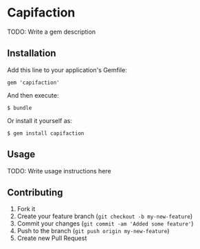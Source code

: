 # Capifaction

TODO: Write a gem description

## Installation

Add this line to your application's Gemfile:

    gem 'capifaction'

And then execute:

    $ bundle

Or install it yourself as:

    $ gem install capifaction

## Usage

TODO: Write usage instructions here

## Contributing

1. Fork it
2. Create your feature branch (`git checkout -b my-new-feature`)
3. Commit your changes (`git commit -am 'Added some feature'`)
4. Push to the branch (`git push origin my-new-feature`)
5. Create new Pull Request

